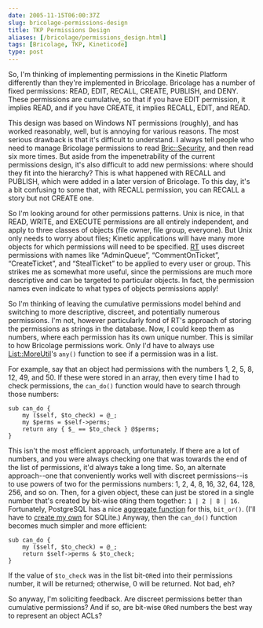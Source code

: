 ```yaml
--- 
date: 2005-11-15T06:00:37Z
slug: bricolage-permissions-design
title: TKP Permissions Design
aliases: [/bricolage/permissions_design.html]
tags: [Bricolage, TKP, Kineticode]
type: post
---
```


So, I'm thinking of implementing permissions in the Kinetic Platform differently
than they're implemented in Bricolage. Bricolage has a number of fixed
permissions: READ, EDIT, RECALL, CREATE, PUBLISH, and DENY. These permissions
are cumulative, so that if you have EDIT permission, it implies READ, and if you
have CREATE, it implies RECALL, EDIT, and READ.

This design was based on Windows NT permissions (roughly), and has worked
reasonably, well, but is annoying for various reasons. The most serious drawback
is that it's difficult to understand. I always tell people who need to manage
Bricolage permissions to read [Bric::Security], and then read six more times.
But aside from the impenetrability of the current permissions design, it's also
difficult to add new permissions: where should they fit into the hierarchy? This
is what happened with RECALL and PUBLISH, which were added in a later version of
Bricolage. To this day, it's a bit confusing to some that, with RECALL
permission, you can RECALL a story but not CREATE one.

So I'm looking around for other permissions patterns. Unix is nice, in that
READ, WRITE, and EXECUTE permissions are all entirely independent, and apply to
three classes of objects (file owner, file group, everyone). But Unix only needs
to worry about files; Kinetic applications will have many more objects for which
permissions will need to be specified. [RT] uses discreet permissions with names
like “AdminQueue”, “CommentOnTicket”, “CreateTicket”, and “StealTicket” to be
applied to every user or group. This strikes me as somewhat more useful, since
the permissions are much more descriptive and can be targeted to particular
objects. In fact, the permission names even indicate to what types of objects
permissions apply!

So I'm thinking of leaving the cumulative permissions model behind and switching
to more descriptive, discreet, and potentially numerous permissions. I'm not,
however particularly fond of RT's approach of storing the permissions as strings
in the database. Now, I could keep them as numbers, where each permission has
its own unique number. This is similar to how Bricolage permissions work. Only
I'd have to always use [List::MoreUtil]'s `any()` function to see if a
permission was in a list.

For example, say that an object had permissions with the numbers 1, 2, 5, 8, 12,
49, and 50. If these were stored in an array, then every time I had to check
permissions, the `can_do()` function would have to search through those numbers:

    sub can_do {
        my ($self, $to_check) = @_;
        my $perms = $self->perms;
        return any { $_ == $to_check } @$perms;
    }

This isn't the most efficient approach, unfortunately. If there are a lot of
numbers, and you were always checking one that was towards the end of the list
of permissions, it'd always take a long time. So, an alternate approach--one
that conveniently works well with discreet permissions--is to use powers of two
for the permissions numbers: 1, 2, 4, 8, 16, 32, 64, 128, 256, and so on. Then,
for a given object, these can just be stored in a single number that's created
by bit-wise `OR`ing them together: `1 | 2 | 8 | 16`. Fortunately, PostgreSQL has
a nice [aggregate function] for this, `bit_or()`. (I'll have to [create my own]
for SQLite.) Anyway, then the `can_do()` function becomes much simpler and more
efficient:

    sub can_do {
        my ($self, $to_check) = @_;
        return $self->perms & $to_check;
    }

If the value of `$to_check` was in the list bit-`OR`ed into their permissions
number, it will be returned; otherwise, 0 will be returned. Not bad, eh?

So anyway, I'm soliciting feedback. Are discreet permissions better than
cumulative permissions? And if so, are bit-wise `OR`ed numbers the best way to
represent an object ACLs?

  [Bric::Security]: http://www.bricolage.cc/docs/current/api/Bric::Security
    "Read the Bric::Security documentation on the Bricolage site"
  [RT]: http://www.bestpractical.com/rt/ "RT Request Tracker"
  [List::MoreUtil]: https://metacpan.org/dist/List-MoreUtils/
    "List::MoreUtils on CPAN"
  [aggregate function]: https://www.postgresql.org/docs/current/interactive/functions-aggregate.html
    "PostgreSQL Aggregate Functions"
  [create my own]: /computers/databases/sqlite/custom_perl_aggregates.html
    "SQLite Custom Aggregates in Perl"
